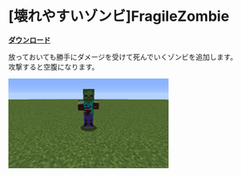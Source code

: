 # [壊れやすいゾンビ]FragileZombie

[**ダウンロード**](https://github.com/eyeq/mod-1.11.2-FragileZombie/releases/download/1.0/1.11.2-FragileZombie-1.0.jar)

放っておいても勝手にダメージを受けて死んでいくゾンビを追加します。  
攻撃すると空腹になります。  

<img src="https://github.com/eyeq/mod-1.11.2-FragileZombie/blob/master/screenshots/FragileZombie.png" width="320px">  
